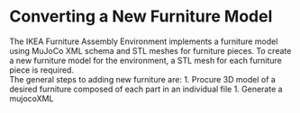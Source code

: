 # Converting a New Furniture Model

The IKEA Furniture Assembly Environment implements a furniture model using MuJoCo XML schema and STL meshes for furniture pieces.
To create a new furniture model for the environment, a STL mesh for each furniture piece is required.  
The general steps to adding new furniture are:
    1. Procure 3D model of a desired furniture composed of each part in an individual file 
    1. Generate a mujocoXML    



